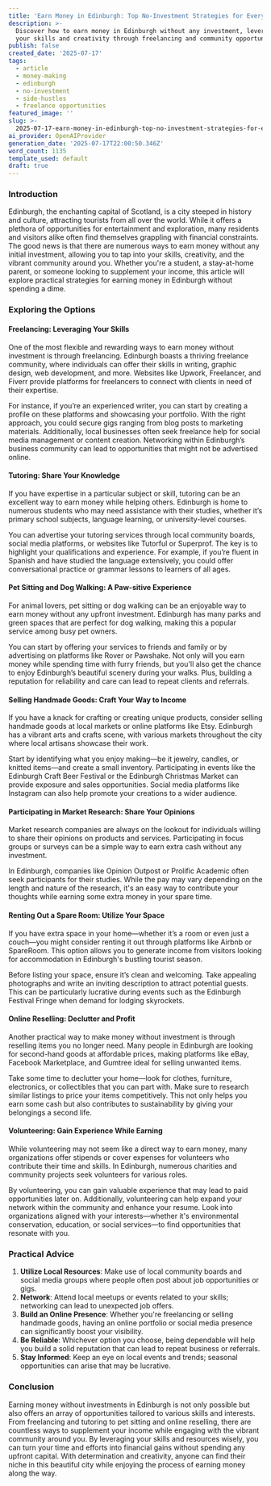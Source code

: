 ```yaml
---
title: 'Earn Money in Edinburgh: Top No-Investment Strategies for Everyone'
description: >-
  Discover how to earn money in Edinburgh without any investment, leveraging
  your skills and creativity through freelancing and community opportunities!
publish: false
created_date: '2025-07-17'
tags:
  - article
  - money-making
  - edinburgh
  - no-investment
  - side-hustles
  - freelance opportunities
featured_image: ''
slug: >-
  2025-07-17-earn-money-in-edinburgh-top-no-investment-strategies-for-everyone.md
ai_provider: OpenAIProvider
generation_date: '2025-07-17T22:00:50.346Z'
word_count: 1135
template_used: default
draft: true
---
```

### Introduction

Edinburgh, the enchanting capital of Scotland, is a city steeped in history and culture, attracting tourists from all over the world. While it offers a plethora of opportunities for entertainment and exploration, many residents and visitors alike often find themselves grappling with financial constraints. The good news is that there are numerous ways to earn money without any initial investment, allowing you to tap into your skills, creativity, and the vibrant community around you. Whether you're a student, a stay-at-home parent, or someone looking to supplement your income, this article will explore practical strategies for earning money in Edinburgh without spending a dime.

### Exploring the Options

#### Freelancing: Leveraging Your Skills

One of the most flexible and rewarding ways to earn money without investment is through freelancing. Edinburgh boasts a thriving freelance community, where individuals can offer their skills in writing, graphic design, web development, and more. Websites like Upwork, Freelancer, and Fiverr provide platforms for freelancers to connect with clients in need of their expertise.

For instance, if you’re an experienced writer, you can start by creating a profile on these platforms and showcasing your portfolio. With the right approach, you could secure gigs ranging from blog posts to marketing materials. Additionally, local businesses often seek freelance help for social media management or content creation. Networking within Edinburgh’s business community can lead to opportunities that might not be advertised online.

#### Tutoring: Share Your Knowledge

If you have expertise in a particular subject or skill, tutoring can be an excellent way to earn money while helping others. Edinburgh is home to numerous students who may need assistance with their studies, whether it’s primary school subjects, language learning, or university-level courses.

You can advertise your tutoring services through local community boards, social media platforms, or websites like Tutorful or Superprof. The key is to highlight your qualifications and experience. For example, if you’re fluent in Spanish and have studied the language extensively, you could offer conversational practice or grammar lessons to learners of all ages.

#### Pet Sitting and Dog Walking: A Paw-sitive Experience

For animal lovers, pet sitting or dog walking can be an enjoyable way to earn money without any upfront investment. Edinburgh has many parks and green spaces that are perfect for dog walking, making this a popular service among busy pet owners.

You can start by offering your services to friends and family or by advertising on platforms like Rover or Pawshake. Not only will you earn money while spending time with furry friends, but you'll also get the chance to enjoy Edinburgh’s beautiful scenery during your walks. Plus, building a reputation for reliability and care can lead to repeat clients and referrals.

#### Selling Handmade Goods: Craft Your Way to Income

If you have a knack for crafting or creating unique products, consider selling handmade goods at local markets or online platforms like Etsy. Edinburgh has a vibrant arts and crafts scene, with various markets throughout the city where local artisans showcase their work.

Start by identifying what you enjoy making—be it jewelry, candles, or knitted items—and create a small inventory. Participating in events like the Edinburgh Craft Beer Festival or the Edinburgh Christmas Market can provide exposure and sales opportunities. Social media platforms like Instagram can also help promote your creations to a wider audience.

#### Participating in Market Research: Share Your Opinions

Market research companies are always on the lookout for individuals willing to share their opinions on products and services. Participating in focus groups or surveys can be a simple way to earn extra cash without any investment.

In Edinburgh, companies like Opinion Outpost or Prolific Academic often seek participants for their studies. While the pay may vary depending on the length and nature of the research, it's an easy way to contribute your thoughts while earning some extra money in your spare time.

#### Renting Out a Spare Room: Utilize Your Space

If you have extra space in your home—whether it’s a room or even just a couch—you might consider renting it out through platforms like Airbnb or SpareRoom. This option allows you to generate income from visitors looking for accommodation in Edinburgh's bustling tourist season.

Before listing your space, ensure it’s clean and welcoming. Take appealing photographs and write an inviting description to attract potential guests. This can be particularly lucrative during events such as the Edinburgh Festival Fringe when demand for lodging skyrockets.

#### Online Reselling: Declutter and Profit

Another practical way to make money without investment is through reselling items you no longer need. Many people in Edinburgh are looking for second-hand goods at affordable prices, making platforms like eBay, Facebook Marketplace, and Gumtree ideal for selling unwanted items.

Take some time to declutter your home—look for clothes, furniture, electronics, or collectibles that you can part with. Make sure to research similar listings to price your items competitively. This not only helps you earn some cash but also contributes to sustainability by giving your belongings a second life.

#### Volunteering: Gain Experience While Earning

While volunteering may not seem like a direct way to earn money, many organizations offer stipends or cover expenses for volunteers who contribute their time and skills. In Edinburgh, numerous charities and community projects seek volunteers for various roles.

By volunteering, you can gain valuable experience that may lead to paid opportunities later on. Additionally, volunteering can help expand your network within the community and enhance your resume. Look into organizations aligned with your interests—whether it's environmental conservation, education, or social services—to find opportunities that resonate with you.

### Practical Advice

1. **Utilize Local Resources**: Make use of local community boards and social media groups where people often post about job opportunities or gigs.
2. **Network**: Attend local meetups or events related to your skills; networking can lead to unexpected job offers.
3. **Build an Online Presence**: Whether you're freelancing or selling handmade goods, having an online portfolio or social media presence can significantly boost your visibility.
4. **Be Reliable**: Whichever option you choose, being dependable will help you build a solid reputation that can lead to repeat business or referrals.
5. **Stay Informed**: Keep an eye on local events and trends; seasonal opportunities can arise that may be lucrative.

### Conclusion

Earning money without investments in Edinburgh is not only possible but also offers an array of opportunities tailored to various skills and interests. From freelancing and tutoring to pet sitting and online reselling, there are countless ways to supplement your income while engaging with the vibrant community around you. By leveraging your skills and resources wisely, you can turn your time and efforts into financial gains without spending any upfront capital. With determination and creativity, anyone can find their niche in this beautiful city while enjoying the process of earning money along the way.
